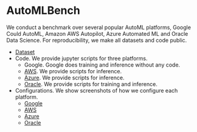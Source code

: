 # AutoMLBench

We conduct a benchmark over several popular AutoML platforms,
Google Could AutoML, Amazon AWS Autopilot, Azure Automated ML and Oracle Data Science.
For reproducibility, we make all datasets and code public.

- [Dataset](dataset.md)
- Code. We provide jupyter scripts for three platforms.
    - Google. Google does training and inference without any code.
    - [AWS](code/aws_sagemaker). We provide scripts for inference.
    - [Azure](code/azure). We provide scripts for inference.
    - [Oracle](code/oracle_datascience). We provide scripts for training and inference.
- Configurations. We show screenshots of how we configure each platform.
    - [Google](config/google_config.md)
    - [AWS](config/aws_config.md)
    - [Azure](config/azure_config.md)
    - [Oracle](config/oracle_config.md)